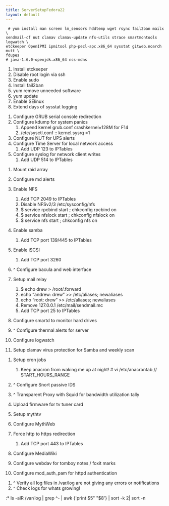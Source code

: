```yaml
---
title: ServerSetupFedora22
layout: default
---
```


     # yum install man screen lm_sensors hddtemp wget rsync fail2ban mailx \
    sendmail-cf nut clamav clamav-update nfs-utils strace smartmontools logwatch \
    etckeeper OpenIPMI ipmitool php-pecl-apc.x86_64 sysstat gitweb.noarch mutt \
    fdupes
    # java-1.6.0-openjdk.x86_64 nss-mdns

1.  Install etckeeper
2.  Disable root login via ssh
3.  Enable sudo
4.  Install fail2ban
5.  yum remove unneeded software
6.  yum update
7.  Enable SElinux
8.  Extend days of sysstat logging  
      

<!-- -->

1.  Configure GRUB serial console redirection
2.  Configure kdump for system panics
    1.  Append kernel grub.conf crashkernel=128M for F14
    2.  /etc/sysctl.conf :: kernel.sysrq =1
3.  Configure NUT for UPS alerts
4.  Configure Time Server for local network access
    1.  Add UDP 123 to IPTables
5.  Configure syslog for network client writes
    1.  Add UDP 514 to IPTables  
          

<!-- -->

1.  Mount raid array
2.  Configure md alerts
3.  Enable NFS
    1.  Add TCP 2049 to IPTables
    2.  Disable NFSv2/3 /etc/sysconfig/nfs
    3.  $ service rpcbind start ; chkconfig rpcbind on
    4.  $ service nfslock start ; chkconfig nfslock on
    5.  $ service nfs start ; chkconfig nfs on
4.  Enable samba
    1.  Add TCP port 139/445 to IPTables
5.  Enable iSCSI
    1.  Add TCP port 3260
6.  ^ Configure bacula and web interface  
      
7.  Setup mail relay
    1.  $ echo drew &gt; /root/.forward
    2.  echo “andrew: drew” &gt;&gt; /etc/aliases; newaliases
    3.  echo “root: drew” &gt;&gt; /etc/aliases; newaliases
    4.  Remove 127.0.0.1 /etc/mail/sendmail.mc
    5.  Add TCP port 25 to IPTables
8.  Configure smartd to monitor hard drives
9.  ^ Configure thermal alerts for server
10. Configure logwatch
11. Setup clamav virus protection for Samba and weekly scan  
      

<!-- -->

1.  Setup cron jobs
    1.  Keep anacron from waking me up at night! \# vi /etc/anacrontab
        // START\_HOURS\_RANGE  
          
2.  ^ Configure Snort passive IDS
3.  ^ Transparent Proxy with Squid for bandwidth utilization tally  
      
4.  Upload firmware for tv tuner card
5.  Setup mythtv
6.  Configure MythWeb
7.  Force http to https redirection
    1.  Add TCP port 443 to IPTables
8.  Configure MediaWiki
9.  Configure webdav for tomboy notes / foxit marks
10. Configure mod\_auth\_pam for httpd authentication  
      

<!-- -->

1.  ^ Verify all log files in /var/log are not giving any errors or
    notifications
2.  ^ Check logs for whats growing!

:\* ls -alR /var/log | grep ^- | awk {'print $5" "$8'} | sort -k 2| sort
-n
